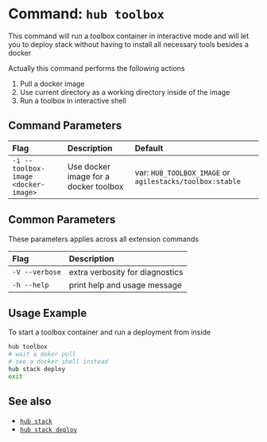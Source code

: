 # Command: `hub toolbox`

This command will run a toolbox container in interactive mode and will let you to deploy stack without having to install all necessary tools besides a docker

Actually this command performs the following actions

1. Pull a docker image
2. Use current directory as a working directory inside of the image
3. Run a toolbox in interactive shell

## Command Parameters

| Flag   | Description | Default
| :-------- | :-------- | :-- |
| `-i --toolbox-image <docker-image>` | Use docker image for a docker toolbox | var: `HUB_TOOLBOX_IMAGE` or `agilestacks/toolbox:stable` |

## Common Parameters

These parameters applies across all extension commands

| Flag   | Description |
| :-------- | :-------- |
| `-V --verbose` | extra verbosity for diagnostics |
| `-h --help` | print help and usage message |

## Usage Example

To start a toolbox container and run a deployment from inside

```bash
hub toolbox
# wait a doker pull
# see a docker shell instead
hub stack deploy
exit
```

## See also

* [`hub stack`](hub-stack.md)
* [`hub stack deploy`](hub-stack-deploy.md)
